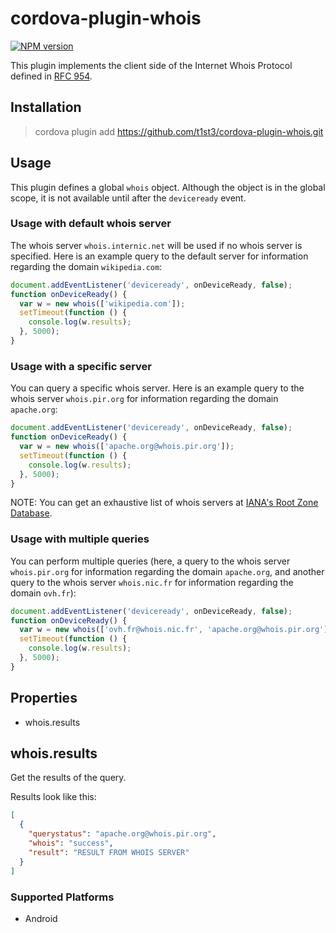 
# cordova-plugin-whois

[![NPM version](https://img.shields.io/npm/v/cordova-plugin-whois.svg)](https://www.npmjs.org/package/cordova-plugin-whois)

This plugin implements the client side of the Internet Whois Protocol defined in [RFC 954](https://www.rfc-editor.org/rfc/rfc954.txt).

## Installation

> cordova plugin add https://github.com/t1st3/cordova-plugin-whois.git

## Usage

This plugin defines a global `whois` object.
Although the object is in the global scope, it is not available until after the `deviceready` event.

### Usage with default whois server

The whois server `whois.internic.net` will be used if no whois server is specified. Here is an example query to the default server for information regarding the domain `wikipedia.com`:

```js
document.addEventListener('deviceready', onDeviceReady, false);
function onDeviceReady() {
  var w = new whois(['wikipedia.com']);
  setTimeout(function () {
    console.log(w.results);
  }, 5000);
}
```

### Usage with a specific server

You can query a specific whois server. Here is an example query to the whois server `whois.pir.org` for information regarding the domain `apache.org`:

```js
document.addEventListener('deviceready', onDeviceReady, false);
function onDeviceReady() {
  var w = new whois(['apache.org@whois.pir.org']);
  setTimeout(function () {
    console.log(w.results);
  }, 5000);
}
```

NOTE: You can get an exhaustive list of whois servers at [IANA's Root Zone Database](http://www.iana.org/domains/root/db).

### Usage with multiple queries

You can perform multiple queries (here, a query to the whois server `whois.pir.org` for information regarding the domain `apache.org`, and another query to the whois server `whois.nic.fr` for information regarding the domain `ovh.fr`):

```js
document.addEventListener('deviceready', onDeviceReady, false);
function onDeviceReady() {
  var w = new whois(['ovh.fr@whois.nic.fr', 'apache.org@whois.pir.org']);
  setTimeout(function () {
    console.log(w.results);
  }, 5000);
}
```

## Properties

- whois.results

## whois.results

Get the results of the query.

Results look like this:

```json
[
  {
    "querystatus": "apache.org@whois.pir.org",
    "whois": "success",
    "result": "RESULT FROM WHOIS SERVER"
  }
]
```

### Supported Platforms

- Android
